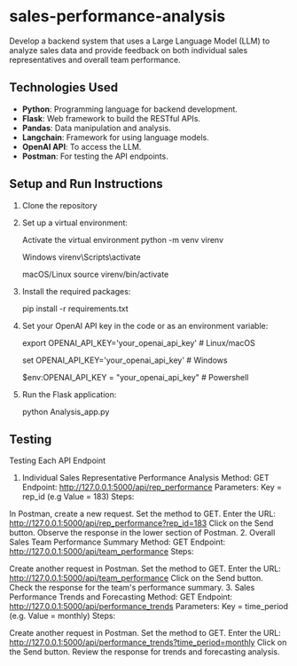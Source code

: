 # sales-performance-analysis
Develop a backend system that uses a Large Language Model (LLM) to analyze sales data and provide feedback on both individual sales representatives and overall team performance.

## Technologies Used
- **Python**: Programming language for backend development.
- **Flask**: Web framework to build the RESTful APIs.
- **Pandas**: Data manipulation and analysis.
- **Langchain**: Framework for using language models.
- **OpenAI API**: To access the LLM.
- **Postman**: For testing the API endpoints.

## Setup and Run Instructions
1. Clone the repository

2. Set up a virtual environment:
   
   Activate the virtual environment
   python -m venv virenv

   Windows
   virenv\Scripts\activate
   
   macOS/Linux
   source virenv/bin/activate

4. Install the required packages:
   
   pip install -r requirements.txt

6. Set your OpenAI API key in the code or as an environment variable:
   
   export OPENAI_API_KEY='your_openai_api_key'  # Linux/macOS
   
   set OPENAI_API_KEY='your_openai_api_key'     # Windows
   
   $env:OPENAI_API_KEY = "your_openai_api_key"  # Powershell

8. Run the Flask application:

   python Analysis_app.py

## Testing
Testing Each API Endpoint
1. Individual Sales Representative Performance Analysis
Method: GET
Endpoint: http://127.0.0.1:5000/api/rep_performance
Parameters:
Key = rep_id (e.g Value = 183)
Steps:

In Postman, create a new request.
Set the method to GET.
Enter the URL: http://127.0.0.1:5000/api/rep_performance?rep_id=183
Click on the Send button.
Observe the response in the lower section of Postman.
2. Overall Sales Team Performance Summary
Method: GET
Endpoint: http://127.0.0.1:5000/api/team_performance
Steps:

Create another request in Postman.
Set the method to GET.
Enter the URL: http://127.0.0.1:5000/api/team_performance
Click on the Send button.
Check the response for the team's performance summary.
3. Sales Performance Trends and Forecasting
Method: GET
Endpoint: http://127.0.0.1:5000/api/performance_trends
Parameters:
Key = time_period (e.g. Value = monthly)
Steps:

Create another request in Postman.
Set the method to GET.
Enter the URL: http://127.0.0.1:5000/api/performance_trends?time_period=monthly
Click on the Send button.
Review the response for trends and forecasting analysis.
